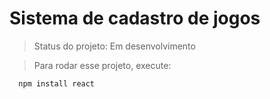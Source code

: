 <h1>Sistema de cadastro de jogos</h1>

>Status do projeto: Em desenvolvimento

>Para rodar esse projeto, execute:

```
  npm install react
```
